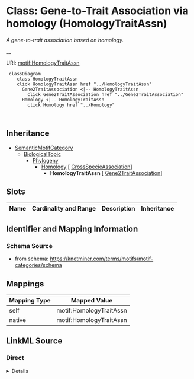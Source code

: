 

# Class: Gene-to-Trait Association via homology (HomologyTraitAssn) 


_A gene-to-trait association based on homology._

__





URI: [motif:HomologyTraitAssn](https://knetminer.com/terms/motifs/motif-categories/HomologyTraitAssn)






```mermaid
 classDiagram
    class HomologyTraitAssn
    click HomologyTraitAssn href "../HomologyTraitAssn"
      Gene2TraitAssociation <|-- HomologyTraitAssn
        click Gene2TraitAssociation href "../Gene2TraitAssociation"
      Homology <|-- HomologyTraitAssn
        click Homology href "../Homology"
      
      
```





## Inheritance
* [SemanticMotifCategory](SemanticMotifCategory.md)
    * [BiologicalTopic](BiologicalTopic.md)
        * [Phylogeny](Phylogeny.md)
            * [Homology](Homology.md) [ [CrossSpecieAssociation](CrossSpecieAssociation.md)]
                * **HomologyTraitAssn** [ [Gene2TraitAssociation](Gene2TraitAssociation.md)]



## Slots

| Name | Cardinality and Range | Description | Inheritance |
| ---  | --- | --- | --- |









## Identifier and Mapping Information







### Schema Source


* from schema: https://knetminer.com/terms/motifs/motif-categories/schema




## Mappings

| Mapping Type | Mapped Value |
| ---  | ---  |
| self | motif:HomologyTraitAssn |
| native | motif:HomologyTraitAssn |







## LinkML Source

<!-- TODO: investigate https://stackoverflow.com/questions/37606292/how-to-create-tabbed-code-blocks-in-mkdocs-or-sphinx -->

### Direct

<details>
```yaml
name: HomologyTraitAssn
description: 'A gene-to-trait association based on homology.

  '
title: Gene-to-Trait Association via homology
notes:
- 'original category: 3.2'
from_schema: https://knetminer.com/terms/motifs/motif-categories/schema
is_a: Homology
mixins:
- Gene2TraitAssociation

```
</details>

### Induced

<details>
```yaml
name: HomologyTraitAssn
description: 'A gene-to-trait association based on homology.

  '
title: Gene-to-Trait Association via homology
notes:
- 'original category: 3.2'
from_schema: https://knetminer.com/terms/motifs/motif-categories/schema
is_a: Homology
mixins:
- Gene2TraitAssociation

```
</details>